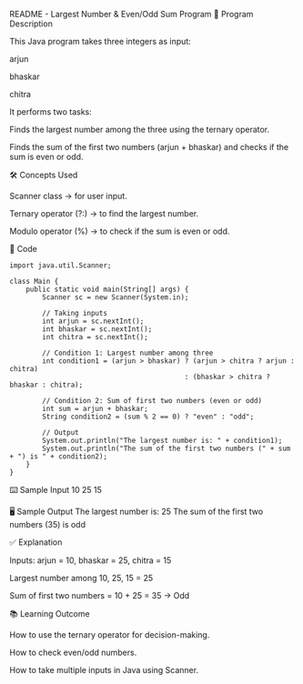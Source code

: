 README - Largest Number & Even/Odd Sum Program
📌 Program Description

This Java program takes three integers as input:

arjun

bhaskar

chitra

It performs two tasks:

Finds the largest number among the three using the ternary operator.

Finds the sum of the first two numbers (arjun + bhaskar) and checks if the sum is even or odd.

🛠️ Concepts Used

Scanner class → for user input.

Ternary operator (?:) → to find the largest number.

Modulo operator (%) → to check if the sum is even or odd.

📜 Code
```
import java.util.Scanner;

class Main {
    public static void main(String[] args) {
        Scanner sc = new Scanner(System.in);

        // Taking inputs
        int arjun = sc.nextInt();
        int bhaskar = sc.nextInt();
        int chitra = sc.nextInt();

        // Condition 1: Largest number among three
        int condition1 = (arjun > bhaskar) ? (arjun > chitra ? arjun : chitra) 
                                           : (bhaskar > chitra ? bhaskar : chitra);

        // Condition 2: Sum of first two numbers (even or odd)
        int sum = arjun + bhaskar;
        String condition2 = (sum % 2 == 0) ? "even" : "odd";

        // Output
        System.out.println("The largest number is: " + condition1);
        System.out.println("The sum of the first two numbers (" + sum + ") is " + condition2);
    }
}
```

⌨️ Sample Input
10
25
15

🖥️ Sample Output
The largest number is: 25
The sum of the first two numbers (35) is odd

✅ Explanation

Inputs: arjun = 10, bhaskar = 25, chitra = 15

Largest number among 10, 25, 15 = 25

Sum of first two numbers = 10 + 25 = 35 → Odd

📚 Learning Outcome

How to use the ternary operator for decision-making.

How to check even/odd numbers.

How to take multiple inputs in Java using Scanner.
